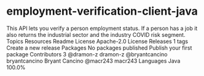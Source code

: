 # employment-verification-client-java
This API lets you verify a person employment status. If a person has a job it also returns the industrial sector and the industry COVID risk segment.  Topics Resources  Readme License  Apache-2.0 License Releases  1 tags Create a new release Packages No packages published Publish your first package Contributors 3 @dramon-z dramon-z @bryantcancino bryantcancino Bryant Cancino @macr243 macr243 Languages Java 100.0%
